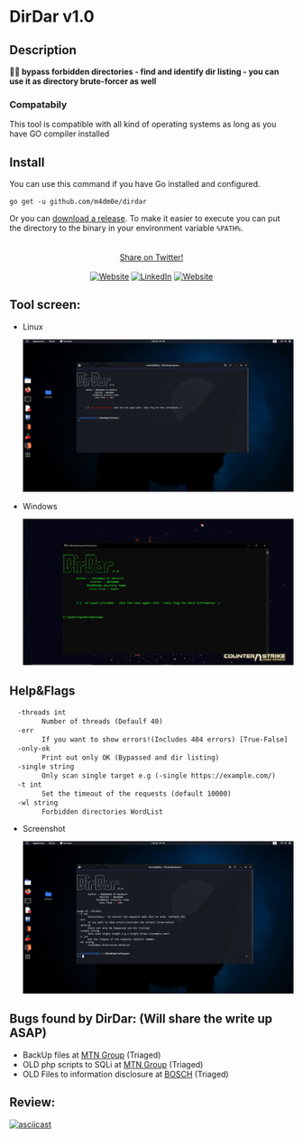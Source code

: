 # DirDar v1.0
  
## Description
<b>🏴‍☠️ bypass forbidden directories - find and identify dir listing - you can use it as directory brute-forcer as well</b><br>

### Compatabily
This tool is compatible with all kind of operating systems as long as you have GO compiler installed

## Install

You can use this command if you have Go installed and configured.

```
go get -u github.com/m4dm0e/dirdar
```

Or you can [download a release](https://github.com/m4dm0e/dirdar/releases).
To make it easier to execute you can put the directory to the binary in your environment variable `%PATH%`.

<p align="center">
    <sub>
  </sub>
  <br>
  <!--Tweet button-->
  <a href="https://twitter.com/intent/tweet?url=https%3A%2F%2Fgithub.com%2Fm4dm0e%2Fdirdar&text=DirDar%20is%20a%20tool%20that%20searches%20for%20(403-Forbidden)%20directories%20to%20break%20it%20and%20get%20dir%20listing%20on%20it." target="_blank">Share on Twitter!
  </a>
  <br><br />
  <a href="https://twitter.com/m4dm0e"><img alt="Website" src="https://img.shields.io/twitter/follow/m4dm0e.svg?style=flat-square&logo=twitter"></a>
<a href="https://www.linkedin.com/in/Albarbari/"><img alt="LinkedIn" src="https://img.shields.io/badge/LinkedIn-Mohammed%20Al%20Barbari-blue?style=flat-square&logo=linkedin"></a>
<a href="https://moe.grodriket.com/"><img alt="Website" src="https://img.shields.io/badge/Website-moe.grodriket.com-blue?style=flat-square&logo=google-chrome"></a>
<br />

## Tool screen:
* Linux


  <img src="statics/img/firstScreen.png" alt="linux" ></a>


* Windows

  <img src="statics/img/windows.JPG" alt="windows" ></a>
  
  
## Help&Flags

```
  -threads int
    	Number of threads (Defaulf 40)
  -err
    	If you want to show errors!(Includes 404 errors) [True-False]
  -only-ok
    	Print out only OK (Bypassed and dir listing) 
  -single string
    	Only scan single target e.g (-single https://example.com/)
  -t int
    	Set the timeout of the requests (default 10000)
  -wl string
    	Forbidden directories WordList

```

* Screenshot

  <img src="statics/img/help.png" alt="help" ></a>

## Bugs found by DirDar: (Will share the write up ASAP)
* BackUp files at [MTN Group](https://hackerone.com/mtn_group?type=team) (Triaged)
* OLD php scripts to SQLi at [MTN Group](https://hackerone.com/mtn_group?type=team) (Triaged)
* OLD Files to information disclosure at [BOSCH](http://psirt.bosch.com/) (Triaged)


## Review:

[![asciicast](https://asciinema.org/a/391851.svg)](https://asciinema.org/a/391851)


